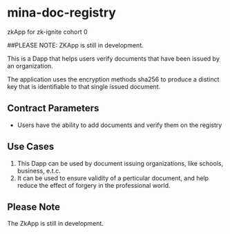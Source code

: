 # mina-doc-registry
zkApp for zk-ignite cohort 0 

##PLEASE NOTE: ZKApp is still in development.

This is a Dapp that helps users verify documents that have been issued by an organization. 

The application uses the encryption methods sha256 to produce a distinct key that is identifiable to that single issued document.

## Contract Parameters
  - Users have the ability to add documents and verify them on the registry

## Use Cases
1. This Dapp can be used by document issuing organizations, like schools, business, e.t.c.
2. It can be used to ensure validity of a perticular document, and help reduce the effect of forgery in the professional world.

## Please Note
The ZkApp is still in development. 
